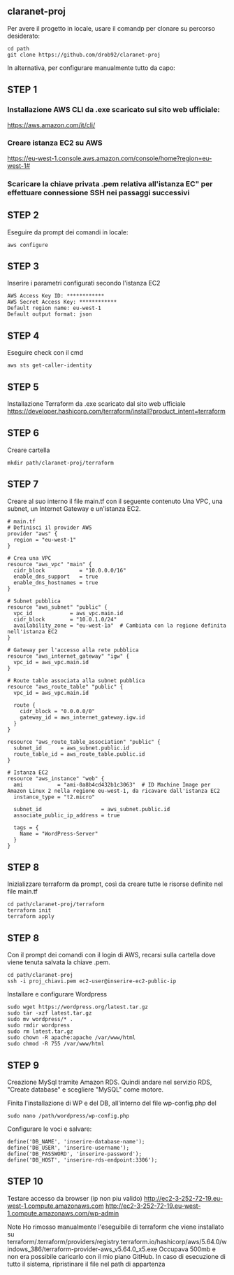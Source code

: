 ## claranet-proj


Per avere il progetto in locale, usare il comandp per clonare su percorso desiderato:
```
cd path
git clone https://github.com/drob92/claranet-proj
```

In alternativa, per configurare manualmente tutto da capo:

## STEP 1 
### Installazione AWS CLI da .exe scaricato sul sito web ufficiale:
https://aws.amazon.com/it/cli/

### Creare istanza EC2 su AWS 
https://eu-west-1.console.aws.amazon.com/console/home?region=eu-west-1#

### Scaricare la chiave privata .pem relativa all'istanza EC" per effettuare connessione SSH nei passaggi successivi

## STEP 2 
Eseguire da prompt dei comandi in locale: 
```
aws configure
```
## STEP 3 
Inserire i parametri configurati secondo l'istanza EC2
```
AWS Access Key ID: ************
AWS Secret Access Key: ************
Default region name: eu-west-1
Default output format: json
```
## STEP 4 
Eseguire check con il cmd

```
aws sts get-caller-identity
```

## STEP 5 
Installazione Terraform da .exe scaricato dal sito web ufficiale
https://developer.hashicorp.com/terraform/install?product_intent=terraform
## STEP 6 
Creare cartella 
```
mkdir path/claranet-proj/terraform
```
## STEP 7 
Creare al suo interno il file main.tf con il seguente contenuto
Una VPC, una subnet, un Internet Gateway e un'istanza EC2.
```
# main.tf
# Definisci il provider AWS
provider "aws" {
  region = "eu-west-1" 
}

# Crea una VPC
resource "aws_vpc" "main" {
  cidr_block           = "10.0.0.0/16"
  enable_dns_support   = true
  enable_dns_hostnames = true
}

# Subnet pubblica
resource "aws_subnet" "public" {
  vpc_id            = aws_vpc.main.id
  cidr_block        = "10.0.1.0/24"
  availability_zone = "eu-west-1a"  # Cambiata con la regione definita nell'istanza EC2
}

# Gateway per l'accesso alla rete pubblica
resource "aws_internet_gateway" "igw" {
  vpc_id = aws_vpc.main.id
}

# Route table associata alla subnet pubblica
resource "aws_route_table" "public" {
  vpc_id = aws_vpc.main.id

  route {
    cidr_block = "0.0.0.0/0"
    gateway_id = aws_internet_gateway.igw.id
  }
}

resource "aws_route_table_association" "public" {
  subnet_id      = aws_subnet.public.id
  route_table_id = aws_route_table.public.id
}

# Istanza EC2
resource "aws_instance" "web" {
  ami           = "ami-0a8b4cd432b1c3063"  # ID Machine Image per Amazon Linux 2 nella regione eu-west-1, da ricavare dall'istanza EC2
  instance_type = "t2.micro"
  
  subnet_id                   = aws_subnet.public.id
  associate_public_ip_address = true
  
  tags = {
    Name = "WordPress-Server"
  }
}
```
## STEP 8 
Inizializzare terraform da prompt, così da creare tutte le risorse definite nel file main.tf
```
cd path/claranet-proj/terraform
terraform init
terraform apply
```

## STEP 8 
Con il prompt dei comandi con il login di AWS, recarsi sulla cartella dove viene tenuta salvata la chiave .pem. 
```
cd path/claranet-proj 
ssh -i proj_chiavi.pem ec2-user@inserire-ec2-public-ip
```
Installare e configurare Wordpress
```
sudo wget https://wordpress.org/latest.tar.gz
sudo tar -xzf latest.tar.gz
sudo mv wordpress/* .
sudo rmdir wordpress
sudo rm latest.tar.gz
sudo chown -R apache:apache /var/www/html
sudo chmod -R 755 /var/www/html
```

## STEP 9 
Creazione MySql tramite Amazon RDS. Quindi andare nel servizio RDS, "Create database" e scegliere "MySQL" come motore.


Finita l'installazione di WP e del DB, all'interno del file wp-config.php del 
```
sudo nano /path/wordpress/wp-config.php
```
Configurare le voci e salvare:
	
```
define('DB_NAME', 'inserire-database-name');
define('DB_USER', 'inserire-username');
define('DB_PASSWORD', 'inserire-password');
define('DB_HOST', 'inserire-rds-endpoint:3306');
```


## STEP 10
Testare accesso da browser (ip non piu valido)
	http://ec2-3-252-72-19.eu-west-1.compute.amazonaws.com
	http://ec2-3-252-72-19.eu-west-1.compute.amazonaws.com/wp-admin


Note
Ho rimosso manualmente l'eseguibile di terraform che viene installato su terraform/.terraform/providers/registry.terraform.io/hashicorp/aws/5.64.0/windows_386/terraform-provider-aws_v5.64.0_x5.exe
Occupava 500mb e non era possibile caricarlo con il mio piano GitHub. In caso di esecuzione di tutto il sistema, ripristinare il file nel path di appartenza 